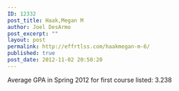 ```yaml
---
ID: 12332
post_title: Haak,Megan M
author: Joel DesArmo
post_excerpt: ""
layout: post
permalink: http://effrtlss.com/haakmegan-m-6/
published: true
post_date: 2012-11-02 20:50:20
---
```

<p>Average GPA in Spring 2012 for first course listed: 3.238</p>